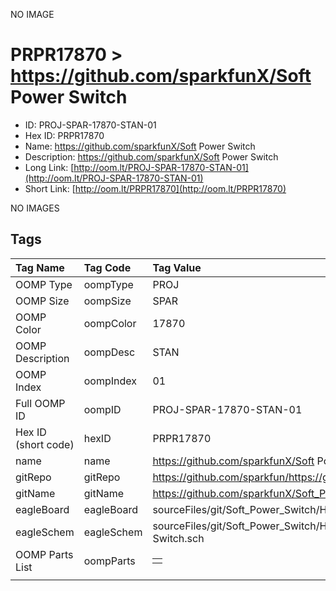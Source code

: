 


  
NO IMAGE  
# PRPR17870 > https://github.com/sparkfunX/Soft Power Switch

- ID: PROJ-SPAR-17870-STAN-01
- Hex ID: PRPR17870
- Name: https://github.com/sparkfunX/Soft Power Switch
- Description: https://github.com/sparkfunX/Soft Power Switch
- Long Link: [http://oom.lt/PROJ-SPAR-17870-STAN-01](http://oom.lt/PROJ-SPAR-17870-STAN-01)
- Short Link: [http://oom.lt/PRPR17870](http://oom.lt/PRPR17870)
  
NO IMAGES  
## Tags
  

|Tag Name|Tag Code|Tag Value|
| :--- | :--- | :--- |
|OOMP Type|oompType|PROJ|
|OOMP Size|oompSize|SPAR|
|OOMP Color|oompColor|17870|
|OOMP Description|oompDesc|STAN|
|OOMP Index|oompIndex|01|
|Full OOMP ID|oompID|PROJ-SPAR-17870-STAN-01|
|Hex ID (short code)|hexID|PRPR17870|
|name|name|https://github.com/sparkfunX/Soft Power Switch|
|gitRepo|gitRepo|https://github.com/sparkfun/https://github.com/sparkfunX/Soft_Power_Switch|
|gitName|gitName|https://github.com/sparkfunX/Soft_Power_Switch|
|eagleBoard|eagleBoard|sourceFiles/git/Soft_Power_Switch/Hardware/SparkFun Soft Power Switch.brd|
|eagleSchem|eagleSchem|sourceFiles/git/Soft_Power_Switch/Hardware/SparkFun Soft Power Switch.sch|
|OOMP Parts List|oompParts|<table><tr><td></td></tr></table>|
||||
